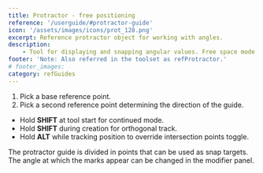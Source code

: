 ```yaml
---
title: Protractor - free positioning
reference: '/userguide/#protractor-guide'
icon: '/assets/images/icons/prot_128.png'
excerpt: Reference protractor object for working with angles.
description:
    - Tool for displaying and snapping angular values. Free space mode allows to position the guide freely using two position points.
footer: 'Note: Also referred in the toolset as refProtractor.'
# footer_images:
category: refGuides
---
```


1. Pick a base reference point.
2. Pick a second reference point determining the direction of the guide.

* Hold **SHIFT** at tool start for continued mode.
* Hold **SHIFT** during creation for orthogonal track.
* Hold **ALT** while tracking position to override intersection points toggle.

The protractor guide is divided in points that can be used as snap targets. The angle at which the marks appear can be changed in the modifier panel.
